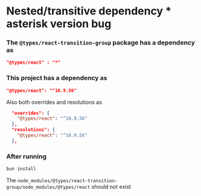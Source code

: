 # Nested/transitive dependency * asterisk version bug

### The `@types/react-transition-group` package has a dependency as
```json
"@types/react" : "*"
```
### This project has a dependency as
```json
"@types/react": "^16.9.56"
```
Also both overrides and resolutions as
```json
  "overrides": {
    "@types/react": "^16.9.56"
  },
  "resolutions": {
    "@types/react": "^16.9.56"
  },
```

### After running 
```bash
bun install
```

The `node_modules/@types/react-transition-group/node_modules/@types/react` should not exist

